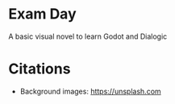 # Exam Day
A basic visual novel to learn Godot and Dialogic

# Citations
- Background images:		https://unsplash.com
 
